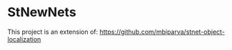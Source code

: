 # StNewNets

This project is an extension of: https://github.com/mbiparva/stnet-object-localization
